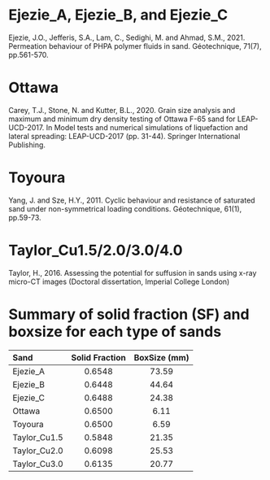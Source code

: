 # Ejezie_A, Ejezie_B, and Ejezie_C  
Ejezie, J.O., Jefferis, S.A., Lam, C., Sedighi, M. and Ahmad, S.M., 2021. Permeation behaviour of PHPA polymer fluids in sand. Géotechnique, 71(7), pp.561-570.

# Ottawa  
Carey, T.J., Stone, N. and Kutter, B.L., 2020. Grain size analysis and maximum and minimum dry density testing of Ottawa F-65 sand for LEAP-UCD-2017. In Model tests and numerical simulations of liquefaction and lateral spreading: LEAP-UCD-2017 (pp. 31-44). Springer International Publishing.

# Toyoura  
Yang, J. and Sze, H.Y., 2011. Cyclic behaviour and resistance of saturated sand under non-symmetrical loading conditions. Géotechnique, 61(1), pp.59-73.

# Taylor_Cu1.5/2.0/3.0/4.0
Taylor, H., 2016. Assessing the potential for suffusion in sands using x-ray micro-CT images (Doctoral dissertation, Imperial College London)

# Summary of solid fraction (SF) and boxsize for each type of sands
|   Sand   | Solid Fraction | BoxSize (mm) |
| :------- | :------------: | :----------: |
| Ejezie_A |     0.6548     | 73.59        |
| Ejezie_B |     0.6448     | 44.64        |
| Ejezie_C |     0.6488     | 24.38        |
|  Ottawa  |     0.6500     | 6.11         |
|  Toyoura |     0.6500     | 6.59         |
| Taylor_Cu1.5 | 0.5848     | 21.35        |
| Taylor_Cu2.0 | 0.6098     | 25.53        |
| Taylor_Cu3.0 | 0.6135     | 20.77        |
